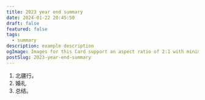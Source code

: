 ```yaml
---
title: 2023 year end summary
date: 2024-01-22 20:45:50
draft: false
featured: false
tags:
  - summary
description: example description
ogImage: Images for this Card support an aspect ratio of 2:1 with minimum dimensions of 300x157 or maximum of 4096x4096 pixels
postSlug: 2023-year-end-summary
---
```


1.  北疆行。
2.  婚礼
3.  总结。
